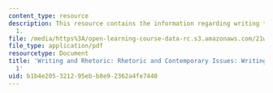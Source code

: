 ```yaml
---
content_type: resource
description: This resource contains the information regarding writing tips for essay
  1.
file: /media/https%3A/open-learning-course-data-rc.s3.amazonaws.com/21w-011-writing-and-rhetoric-rhetoric-and-contemporary-issues-fall-2015/b1b4e205321295ebb8e92362a4fe7448_MIT21W_011F15_writing1.pdf
file_type: application/pdf
resourcetype: Document
title: 'Writing and Rhetoric: Rhetoric and Contemporary Issues: Writing Tips for Essay
  1'
uid: b1b4e205-3212-95eb-b8e9-2362a4fe7448
---
```

